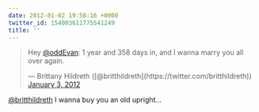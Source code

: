 ```yaml
---
date: 2012-01-02 19:58:16 +0000
twitter_id: 154003611775541249
title: ''
---
```


<blockquote class="twitter-tweet"><p lang="en" dir="ltr">Hey <a href="https://twitter.com/oddEvan?ref_src=twsrc%5Etfw">@oddEvan</a>: 1 year and 358 days in, and I wanna marry you all over again.</p>&mdash; Brittany Hildreth ([@britthildreth](https://twitter.com/britthildreth)) <a href="https://twitter.com/britthildreth/status/153999519665754113?ref_src=twsrc%5Etfw">January 3, 2012</a></blockquote>
<script async src="https://platform.twitter.com/widgets.js" charset="utf-8"></script>

[@britthildreth](https://twitter.com/britthildreth) I wanna buy you an old upright...
